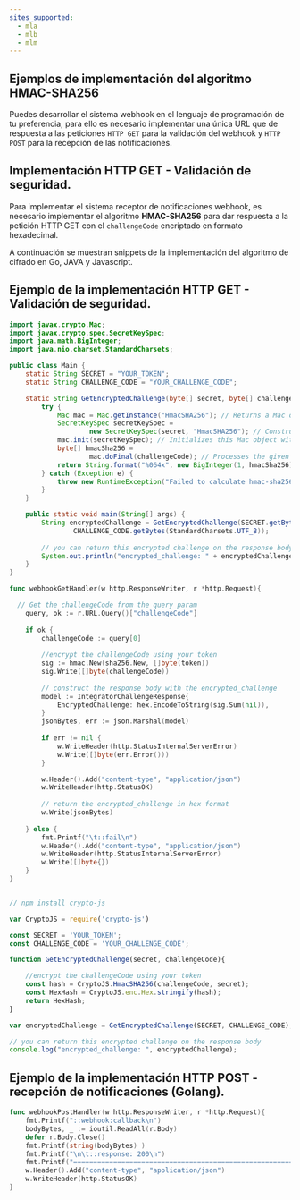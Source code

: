 ```yaml
---
sites_supported:
  - mla
  - mlb
  - mlm
---
```


## Ejemplos de implementación del algoritmo HMAC-SHA256

Puedes desarrollar el sistema webhook en el lenguaje de programación de tu preferencia, para ello es necesario implementar
una única URL que de respuesta a las peticiones `HTTP GET` para la validación del webhook y `HTTP POST` para la recepción de las notificaciones.

## Implementación HTTP GET - Validación de seguridad.

Para implementar el sistema receptor de notificaciones webhook, es necesario
implementar el algoritmo **HMAC-SHA256** para dar respuesta a la petición HTTP GET
con el `challengeCode` encriptado en formato hexadecimal.

A continuación se muestran snippets de la implementación del algoritmo de cifrado en Go, JAVA y Javascript.

## Ejemplo de la implementación HTTP GET - Validación de seguridad.

```java
import javax.crypto.Mac;
import javax.crypto.spec.SecretKeySpec;
import java.math.BigInteger;
import java.nio.charset.StandardCharsets;

public class Main {
    static String SECRET = "YOUR_TOKEN";
    static String CHALLENGE_CODE = "YOUR_CHALLENGE_CODE";

    static String GetEncryptedChallenge(byte[] secret, byte[] challengeCode) {
        try {
            Mac mac = Mac.getInstance("HmacSHA256"); // Returns a Mac object that implements the specified MAC algorithm
            SecretKeySpec secretKeySpec =
                    new SecretKeySpec(secret, "HmacSHA256"); // Constructs a secret key from the given byte array
            mac.init(secretKeySpec); // Initializes this Mac object with the given key
            byte[] hmacSha256 =
                    mac.doFinal(challengeCode); // Processes the given array of bytes and finishes the MAC operation
            return String.format("%064x", new BigInteger(1, hmacSha256)); // Return the HEX String value
        } catch (Exception e) {
            throw new RuntimeException("Failed to calculate hmac-sha256", e);
        }
    }

    public static void main(String[] args) {
        String encryptedChallenge = GetEncryptedChallenge(SECRET.getBytes(StandardCharsets.UTF_8),
                CHALLENGE_CODE.getBytes(StandardCharsets.UTF_8));
                
        // you can return this encrypted challenge on the response body
        System.out.println("encrypted_challenge: " + encryptedChallenge);
    }
}
```
```go
func webhookGetHandler(w http.ResponseWriter, r *http.Request){

  // Get the challengeCode from the query param
	query, ok := r.URL.Query()["challengeCode"]
	
	if ok {
		challengeCode := query[0]
		
		//encrypt the challengeCode using your token
		sig := hmac.New(sha256.New, []byte(token))
		sig.Write([]byte(challengeCode))
		
		// construct the response body with the encrypted_challenge
		model := IntegratorChallengeResponse{
			EncryptedChallenge: hex.EncodeToString(sig.Sum(nil)),
		}
		jsonBytes, err := json.Marshal(model)
		
		if err != nil {
			w.WriteHeader(http.StatusInternalServerError)
			w.Write([]byte(err.Error()))
		}

		w.Header().Add("content-type", "application/json")
		w.WriteHeader(http.StatusOK)
		
		// return the encrypted_challenge in hex format
		w.Write(jsonBytes)
		
	} else {
		fmt.Printf("\t::fail\n")
		w.Header().Add("content-type", "application/json")
		w.WriteHeader(http.StatusInternalServerError)
		w.Write([]byte{})
	}
}
```
```javascript

// npm install crypto-js

var CryptoJS = require('crypto-js')

const SECRET = 'YOUR_TOKEN';
const CHALLENGE_CODE = 'YOUR_CHALLENGE_CODE';

function GetEncryptedChallenge(secret, challengeCode){

	//encrypt the challengeCode using your token
	const hash = CryptoJS.HmacSHA256(challengeCode, secret);
	const HexHash = CryptoJS.enc.Hex.stringify(hash);
	return HexHash;
}

var encryptedChallenge = GetEncryptedChallenge(SECRET, CHALLENGE_CODE);

// you can return this encrypted challenge on the response body
console.log("encrypted_challenge: ", encryptedChallenge);
```

  
## Ejemplo de la implementación HTTP POST - recepción de notificaciones  (Golang).

``` Go 
func webhookPostHandler(w http.ResponseWriter, r *http.Request){
	fmt.Printf("::webhook:callback\n")
	bodyBytes, _ := ioutil.ReadAll(r.Body)
	defer r.Body.Close()
	fmt.Printf(string(bodyBytes) )
	fmt.Printf("\n\t::response: 200\n")
	fmt.Printf("=================================================================\n")
	w.Header().Add("content-type", "application/json")
	w.WriteHeader(http.StatusOK)
}
```
